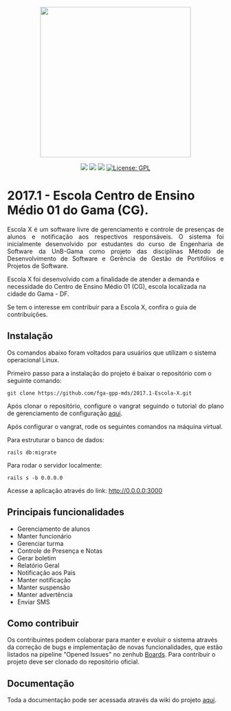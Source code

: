 <p align="center"><img src="https://raw.githubusercontent.com/wiki/fga-gpp-mds/2017.1-Escola-X/images/Logo_Escola_X.jpg" width="350px"></p>

<p align="center">
  <a href="https://codeclimate.com/github/fga-gpp-mds/2017.1-Escola-X"><img src="https://codeclimate.com/github/fga-gpp-mds/2017.1-Escola-X/badges/gpa.svg"></a>
  <a href="https://travis-ci.org/fga-gpp-mds/2017.1-Escola-X/"><img src="https://api.travis-ci.org/fga-gpp-mds/2017.1-Escola-X.svg?branch=master"></a>
  <a href="https://coveralls.io/github/fga-gpp-mds/2017.1-Escola-X"><img src="https://coveralls.io/repos/github/fga-gpp-mds/2017.1-Escola-X/badge.svg"></a>
  <a href="https://www.gnu.org/licenses/gpl-3.0.en.html"><img src="https://img.shields.io/aur/license/yaourt.svg" alt="License: GPL"></a>  
</p>


# 2017.1 - Escola Centro de Ensino Médio 01 do Gama (CG).

<p align="justify">Escola X é um software livre de gerenciamento e controle de presenças de alunos e notificação aos respectivos responsáveis. O sistema foi inicialmente desenvolvido por estudantes do curso de Engenharia de Software da UnB-Gama como projeto das disciplinas Método de Desenvolvimento de Software e Gerência de Gestão de Portifólios e Projetos de Software.</p>

Escola X foi desenvolvido com a finalidade de atender a demanda e necessidade do Centro de Ensino Médio 01 (CG), escola localizada na cidade do Gama - DF.

Se tem o interesse em contribuir para a Escola X, confira o guia de contribuições.


## Instalação

Os comandos abaixo foram voltados para usuários que utilizam o sistema operacional Linux.

Primeiro passo para a instalação do projeto é baixar o repositório com o seguinte comando:

```git clone https://github.com/fga-gpp-mds/2017.1-Escola-X.git```

<p align="justify">Após clonar o repositório, configure o vangrat seguindo o tutorial do plano de gerenciamento de configuração <a href="https://github.com/fga-gpp-mds/2017.1-Escola-X/wiki/Plano-de-Gerenciamento-de-Configura%C3%A7%C3%A3o#21-instala%C3%A7%C3%A3o-do-vagrant">aqui</a>.</p>

Após configurar o vangrat, rode os seguintes comandos na máquina virtual. 

Para estruturar o banco de dados: 

```rails db:migrate```

Para rodar o servidor localmente:

```rails s -b 0.0.0.0```

Acesse a aplicação através do link: http://0.0.0.0:3000


## Principais funcionalidades

- Gerenciamento de alunos
- Manter funcionário
- Gerenciar turma
- Controle de Presença e Notas
- Gerar boletim
- Relatório Geral
- Notificação aos Pais
- Manter notificação
- Manter suspensão
- Manter advertência
- Enviar SMS    

## Como contribuir

Os contribuintes podem colaborar para manter e evoluir o sistema através da correção de bugs e implementação de novas funcionalidades, que estão listados na pipeline "Opened Issues" no zenhub <a href= "https://github.com/fga-gpp-mds/2017.1-Escola-X#boards?repos=84881923">Boards</a>. Para contribuir o projeto deve ser clonado do repositório oficial.

## Documentação 

Toda a documentação pode ser acessada através da wiki do projeto <a href="https://github.com/fga-gpp-mds/2017.1-Escola-X/wiki">aqui</a>.
